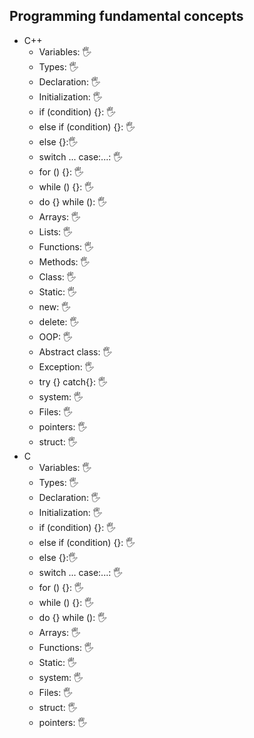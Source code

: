 ## Programming fundamental concepts
 
- С++
    - Variables: 🖐 
    - Types: 🖐 
    - Declaration: 🖐 
    - Initialization: 🖐 
    - if (condition) {}: 🖐
    - else if (condition) {}: 🖐 
    - else {}:🖐 
    - switch ... case:...: 🖐 
    - for () {}: 🖐 
    - while () {}: 🖐 
    - do {} while (): 🖐 
    - Arrays: 🖐 
    - Lists: 🖐 
    - Functions: 🖐 
    - Methods: 🖐 
    - Class: 🖐 
    - Static: 🖐 
    - new: 🖐 
    - delete: 🖐 
    - OOP: 🖐 
    - Abstract class: 🖐 
    - Exception: 🖐 
    - try {} catch{}: 🖐 
    - system: 🖐 
    - Files: 🖐
    - pointers: 🖐
    - struct: 🖐
- С
    - Variables: 🖐 
    - Types: 🖐 
    - Declaration: 🖐 
    - Initialization: 🖐 
    - if (condition) {}: 🖐
    - else if (condition) {}: 🖐 
    - else {}:🖐 
    - switch ... case:...: 🖐 
    - for () {}: 🖐 
    - while () {}: 🖐 
    - do {} while (): 🖐 
    - Arrays: 🖐 
    - Functions: 🖐 
    - Static: 🖐 
    - system: 🖐 
    - Files: 🖐
    - struct: 🖐
    - pointers: 🖐
